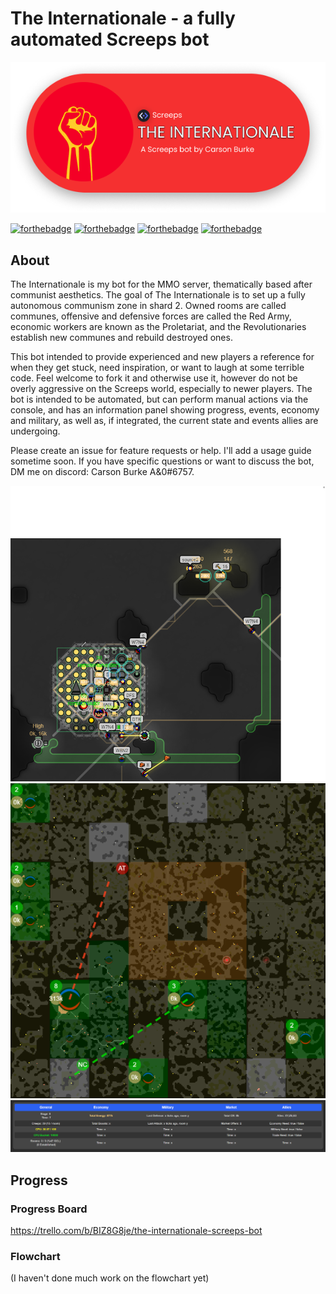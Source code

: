 # The Internationale - a fully automated Screeps bot

![The Internationale](images/header.png)

[![forthebadge](https://forthebadge.com/images/badges/built-with-love.svg)](https://forthebadge.com)
[![forthebadge](https://forthebadge.com/images/badges/open-source.svg)](https://forthebadge.com)
[![forthebadge](https://forthebadge.com/images/badges/contains-tasty-spaghetti-code.svg)](https://forthebadge.com)
[![forthebadge](https://forthebadge.com/images/badges/0-percent-optimized.svg)](https://forthebadge.com)

## About

The Internationale is my bot for the MMO server, thematically based after communist aesthetics. The goal of The Internationale is to set up a fully autonomous communism zone in shard 2. Owned rooms are called communes, offensive and defensive forces are called the Red Army, economic workers are known as the Proletariat, and the Revolutionaries establish new communes and rebuild destroyed ones.

This bot intended to provide experienced and new players a reference for when they get stuck, need inspiration, or want to laugh at some terrible code. Feel welcome to fork it and otherwise use it, however do not be overly aggressive on the Screeps world, especially to newer players. The bot is intended to be automated, but can perform manual actions via the console, and has an information panel showing progress, events, economy and military, as well as, if integrated, the current state and events allies are undergoing.

Please create an issue for feature requests or help. I'll add a usage guide sometime soon. If you have specific questions or want to discuss the bot, DM me on discord: Carson Burke A&0#6757.

![Room with bot](images/room.png)
![Map view with visuals](images/visuals.png)
![Information panel](images/infopanel.png)

## Progress

### Progress Board

https://trello.com/b/BIZ8G8je/the-internationale-screeps-bot

### Flowchart

(I haven't done much work on the flowchart yet)

